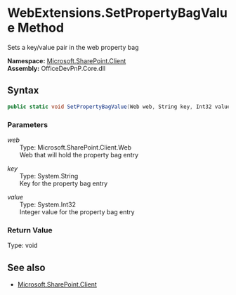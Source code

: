 # WebExtensions.SetPropertyBagValue Method  
Sets a key/value pair in the web property bag  

**Namespace:** [Microsoft.SharePoint.Client](Microsoft.SharePoint.Client.md)  
**Assembly:** OfficeDevPnP.Core.dll  
## Syntax
```C#
public static void SetPropertyBagValue(Web web, String key, Int32 value)
```
### Parameters
*web*  
&emsp;&emsp;Type: Microsoft.SharePoint.Client.Web  
&emsp;&emsp;Web that will hold the property bag entry  

*key*  
&emsp;&emsp;Type: System.String  
&emsp;&emsp;Key for the property bag entry  

*value*  
&emsp;&emsp;Type: System.Int32  
&emsp;&emsp;Integer value for the property bag entry  

### Return Value
Type: void  

## See also
- [Microsoft.SharePoint.Client](Microsoft.SharePoint.Client.md)
